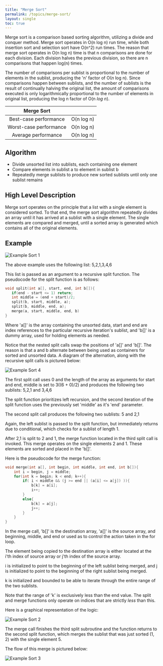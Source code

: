 ```yaml
---
title: "Merge Sort"
permalink: /topics/merge-sort/
layout: single
toc: true
---
```


Merge sort is a comparison based sorting algorithm, utilizing a divide and conquer method. Merge sort operates in O(n log n) run time, while both insertion sort and selection sort have O(n^2) run times. The reason that merge sort operates in O(n log n) time is that n comparisons are done for each division. Each division halves the previous division, so there are n comparisons that happen log(n) times. 

The number of comparisons per sublist is proportional to the number of elements in the sublist, producing the 'n' factor of O(*n* log n). Since comparisons happen between sublists, and the number of sublists is the result of continually halving the original list, the amount of comparisons executed is only logarithmically proportional to the number of elements in original list, producing the log n factor of O(n *log n*).

| Merge Sort                  |            |
|:---------------------------:|:----------:|
| Best-case performance       | O(n log n) |
| Worst-case performance      | O(n log n) |
| Average performance         | O(n log n) |


## Algorithm

- Divide unsorted list into sublists, each containing one element
- Compare elements in sublist a to element in sublist b 
- Repeatedly merge sublists to produce new sorted sublists until only one sublist remains

## High Level Description

Merge sort operates on the principle that a list with a single element is considered sorted. To that end, the merge sort algorithm repeatedly divides an array until it has arrived at a sublist with a single element. The single elements are compared and merged, until a sorted array is generated which contains all of the original elements. 

## Example

![Example Sort 1](/structures-algorithms/assets/images/merge-sort-1.png)

The above example uses the following list: 5,2,1,3,4,6

This list is passed as an argument to a recursive split function. The pseudocode for the split function is as follows:

```c++
void split(int a[], start, end, int b[]){
   if(end - start <= 1) return;
   int middle = (end + start)/2;
   split(b, start, middle, a);
   split(b, middle, end, a);
   merge(a, start, middle, end, b)
}
```
Where 'a[]' is the array containing the unsorted data, start and end are index references to the particular recursive iteration's sublist, and 'b[]' is a dummy array, used for holding elements as needed.

Notice that the nested split calls swap the positions of 'a[]' and 'b[]'. The reason is that a and b alternate between being used as containers for sorted and unsorted data. A diagram of the alternation, along with the recursive split calls is pictured below:

![Example Sort 4](/structures-algorithms/assets/images/merge-sort-4.png)

The first split call uses 0 and the length of the array as arguments for start and end, middle is set to 3((6 + 0)/2) and produces the following two sublists: 5,2,1 and 3,4,6

The split function prioritizes left recursion, and the second iteration of the split function uses the previously set 'middle' as it's 'end' parameter. 

The second split call produces the following two sublists: 5 and 2,1

Again, the left sublist is passed to the split function, but immediately returns due to conditional, which checks for a sublist of length 1. 

After 2,1 is split to 2 and 1, the merge function located in the third split call is invoked. This merge operates on the single elements 2 and 1. These elements are sorted and placed in the 'b[]'.

Here is the pseudocode for the merge function:
```c++
void merge(int a[], int begin, int middle, int end, int b[]){
    int i = begin, j = middle;
    for(int k = begin; k < end; k++){
        if( i < middle && (j >= end || (a[i] <= a[j]) )){
            b[k] = a[i];
            i++;
        }
        else{
            b[k] = a[j];
            j++;
        }
    }
}
```
In the merge call, 'b[]' is the destination array, 'a[]' is the source array, and beginning, middle, and end or used as to control the action taken in the for loop.

The element being copied to the destination array is either located at the i'th index of source array or j'th index of the source array. 

i is initialized to point to the beginning of the left sublist being merged, and j is initialized to point to the beginning of the right sublist being merged. 

k is initialized and bounded to be able to iterate through the entire range of the two sublists.

Note that the range of 'k' is exclusively less than the end value. The split and merge functions only operate on indices that are strictly *less* than this.

Here is a graphical representation of the logic:

![Example Sort 2](/structures-algorithms/assets/images/merge-sort-2.png)

The merge call finishes the third split subroutine and the function returns to the second split function, which merges the sublist that was just sorted (1, 2) with the single element 5.

The flow of this merge is pictured below:

![Example Sort 3](/structures-algorithms/assets/images/merge-sort-3.png)
